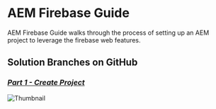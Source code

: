 # AEM Firebase Guide

AEM Firebase Guide walks through the process of setting up an AEM project to leverage the firebase web features.

## Solution Branches on GitHub

### _[Part 1 - Create Project](https://github.com/pawan-mittal/aem-core/tree/feature/aem-firebase-webpush "Create Project")_


![Thumbnail](https://pawan-mittal.github.io/allassets.github.io/aem-core/firebase/aem-firebase-thumbnail.jpg)
